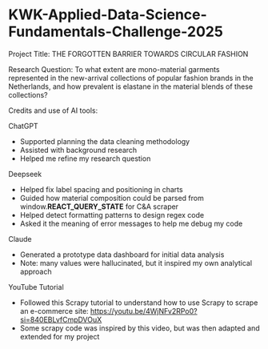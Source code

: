 # KWK-Applied-Data-Science-Fundamentals-Challenge-2025
Project Title: THE FORGOTTEN BARRIER TOWARDS CIRCULAR FASHION

Research Question: To what extent are mono-material garments represented in the new-arrival collections of popular fashion brands in the Netherlands, and how prevalent is elastane in the material blends of these collections?

Credits and use of AI tools:

ChatGPT

* Supported planning the data cleaning methodology
* Assisted with background research
* Helped me refine my research question

Deepseek

* Helped fix label spacing and positioning in charts
* Guided how material composition could be parsed from window.__REACT_QUERY_STATE__ for C&A scraper
* Helped detect formatting patterns to design regex code
* Asked it the meaning of error messages to help me debug my code

Claude

* Generated a prototype data dashboard for initial data analysis
* Note: many values were hallucinated, but it inspired my own analytical approach

YouTube Tutorial
* Followed this Scrapy tutorial to understand how to use Scrapy to scrape an e-commerce site: https://youtu.be/4WjNFv2RPo0?si=840EBLvfCmpDVOuX
* Some scrapy code was inspired by this video, but was then adapted and extended for my project
